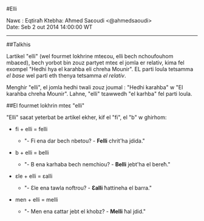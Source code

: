 #Elli

Nawɛ :	Eqtiraħ
Ktebha:	Aħmed Saɛoudi <@ahmedsaoudi>  
Date:	Seb 2 out 2014 14:00:00 WT

---

##Talkhis

Lartikel "elli" (wel fourmet lokhrine mteɛou, elli bech nchoufouhom mbaɛed), bech yorbot bin zouz partyet mteɛ el jomla er relativ, kima fel exompel "Hedhi hya el karahba eli chreha Mounir". EL parti loula tetsamma _el base_ wel parti eth thenya tetsamma _el relativ_. 

Menghir "elli", el jomla hedhi twali zouz joumal : "Hedhi karahba" w "El karahba chreha Mounir". Lahne, "elli" tɛawwedh "el karhba" fel parti loula.

##El fourmet lokhrin mteɛ "elli"

"Elli" saɛat yeterbat be artikel ekher, kif el "fi", el "b" w ghirhom:

- fi + elli = felli

	- "- Fi ena dar bech nbetou? - **Felli** chrit'ha jdida."

- b + elli = belli

	- "- B ena karhaba bech nemchiou? - **Belli** jebt'ha el bereħ."

- ɛle + elli = ɛalli

	- "- Ɛle ena tawla noftrou? - **Ɛalli** ħattineha el barra."

- men + elli = melli

	- "- Men ena ɛattar jebt el khobz? - **Melli** ħal jdid."




